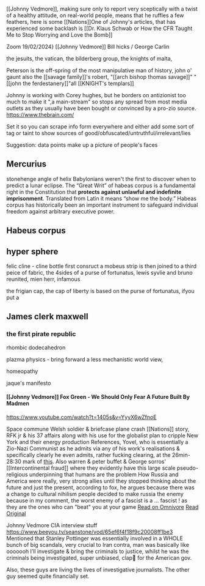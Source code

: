 [[Johnny Vedmore]], making sure only to report very sceptically with a twist of a healthy attitude, on real-world people, means that he ruffles a few feathers, here is some [[Nations]]One of Johnny's articles, that has experienced some backlash is [[Dr. Klaus Schwab or How the CFR Taught Me to Stop Worrying and Love the Bomb]]

Zoom 19/02/2024}
[[Johnny Vedmore]] 
Bill hicks / George Carlin 

the jesuits, the vatican, the bilderberg group, the knights of malta, 

Peterson is the off-spring of the most manipulative man of history, john o' gaunt
also the [[savage family]]'s robert, "[[arch bishop thomas savage]]" "[[john the ferdestanery]]"all [[KNIGHT's templars]]

Johnny is working with Corey hughes, but he borders on antizionist too much to make it ",a
main-stream" so stops any spread from most media outlets as they usually have been bought or convinced by a pro-zio source.
https://www.thebrain.com/

Set it so you can scrape info form everywhere and either add some sort of tag or taint to show sources of good/obfuscated/untruthful/irrelevant/lies

Suggestion: data points make up a picture of people's faces

## Mercurius 
stonehenge angle of helix
Babylonians weren't the first to discover when to predict a lunar eclipse. 
The “Great Writ” of habeas corpus is a fundamental right in the Constitution that **protects against unlawful and indefinite imprisonment**. Translated from Latin it means “show me the body.” Habeas corpus has historically been an important instrument to safeguard individual freedom against arbitrary executive power.

## Habeus corpus

## hyper sphere
felic cline - cline bottle
first consruct a mobeus strip is then joined to a third peice of fabric, the 4sides of a purse of fortunatus, lewis syvlie and bruno reunited, mien herr, infamous

the frigian cap, the cap of liberty is based on the purse of fortunatus, ifyou put a 

## James clerk maxwell
### the first pirate republic

rhombic dodecahedron 

plazma physics - bring forward a less mechanistic world view, 

homeopathy

jaque's manifesto


#### [[Johnny Vedmore]] Fox Green - We Should Only Fear A Future Built By Madmen
 https://www.youtube.com/watch?t=1405s&v=YyyX6wZfnoE

Space commune
Welsh soldier & briefcase plane crash [[Nations]] story, 
RFK jr & his 37 affairs along with his use for the globalist plan to cripple New York and their energy production
References, Yovel, who is essentially a Zio-Nazi Communist as he admits via any of his work's realisations & specifically clearly he even admits, rather fucking clearing, at the 26min-28:30 mark of [this](https://www.youtube.com/watch?v=XmhLmZwc2es).
Also warren & peter buffet & George sorros' [[Intercontinental fraud]] where they evidently have this large scale pseudo-religious underpinning that humans are the problem 
How Russia and America were really, very strong allies until they stopped thinking about the future and just the present, according to fox, he argues because there was a change to cultural nihilism people decided to make russia the enemy because in my comment, the worst enemy of a fascist is a ... fascist ! as they are the ones who can "beat" you at your game 
[Read on Omnivore](https://omnivore.app/me/https-www-youtube-com-watch-t-1405-s-v-yyy-x-6-w-zfno-e-18e42b72bad)
[Read Original](https://www.youtube.com/watch?t=1405s&v=YyyX6wZfnoE)

Johnny Vedmore CIA interview stuff
https://www.beeyou.tv/seanstone/vod/65ef6f4f18f9c20008ff1be3
Mentioned that Stanley Pottinger was essentially involved in a WHOLE bunch of big scandals, very crucial to Iran contra, man was basically like ooooooh I’ll investigate & bring the criminals to justice, whilst he was the criminals being investigated, super unbiased, clap👏 for the American gov. 

Also, these guys are living the lives of investigative journalists. The other guy seemed quite financially set. 

